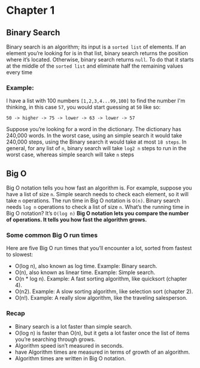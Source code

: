 # Chapter 1

## Binary Search

Binary search is an algorithm; its input is a `sorted list` of elements. If an element you’re looking for is in that list, binary search returns the position where it’s located. Otherwise, binary search returns `null`.
To do that it starts at the middle of the `sorted list` and eliminate half the remaining values every time

### Example:
I have a list with 100 numbers `[1,2,3,4...99,100]` to find the number I'm thinking, in this case `57`, you would start guessing at `50` like so:

```50 -> higher -> 75 -> lower -> 63 -> lower -> 57```

Suppose you’re looking for a word in the dictionary. The dictionary has 240,000 words. In the worst case, using an simple search it would take 240,000 steps, using the Binary search it would take at most `18 steps`. In general, for any list of `n`, binary search will take `log2 n` steps to run in the worst case, whereas simple search will take `n` steps

## Big O
Big O notation tells you how fast an algorithm is. For example, suppose you have a list of size `n`. Simple search needs to check each element, so it will take `n` operations. The run time in Big O notation is `O(n)`. Binary search needs `log n` operations to check a list of size `n`. What’s the running time in Big O notation? It’s `O(log n)` **Big O notation lets you compare the number of operations. It tells you how fast the algorithm grows.**

### Some common Big O run times
Here are five Big O run times that you’ll encounter a lot, sorted from fastest to slowest:

- O(log n), also known as log time. Example: Binary search.
- O(n), also known as linear time. Example: Simple search.
- O(n * log n). Example: A fast sorting algorithm, like quicksort (chapter 4).
- O(n2). Example: A slow sorting algorithm, like selection sort (chapter 2).
- O(n!). Example: A really slow algorithm, like the traveling salesperson.

### Recap

- Binary search is a lot faster than simple search.
- O(log n) is faster than O(n), but it gets a lot faster once the list of items you’re searching through grows.
- Algorithm speed isn’t measured in seconds.
- have Algorithm times are measured in terms of growth of an algorithm.
- Algorithm times are written in Big O notation.
